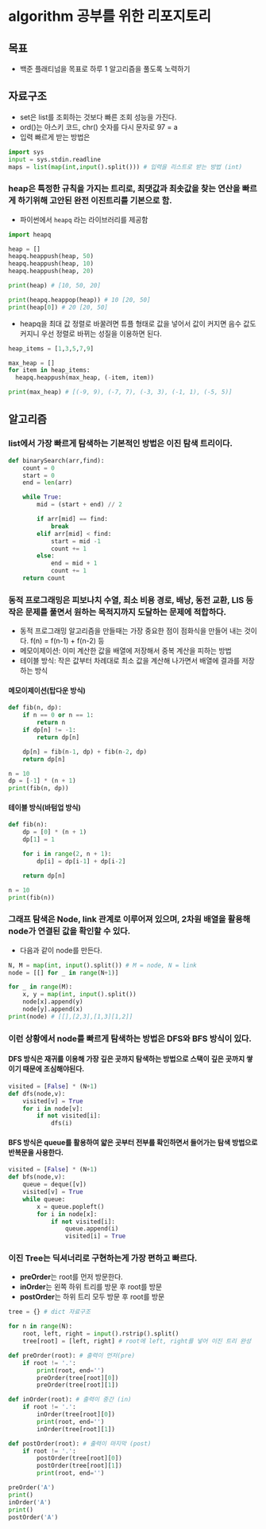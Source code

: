 # algorithm 공부를 위한 리포지토리

## 목표

- 백준 플래티넘을 목표로 하루 1 알고리즘을 풀도록 노력하기

## 자료구조

- set은 list를 조회하는 것보다 빠른 조회 성능을 가진다.
- ord()는 아스키 코드, chr() 숫자를 다시 문자로 97 = a
- 입력 빠르게 받는 방법은

```python
import sys
input = sys.stdin.readline
maps = list(map(int,input().split())) # 입력을 리스트로 받는 방법 (int)
```

### heap은 특정한 규칙을 가지는 트리로, 최댓값과 최솟값을 찾는 연산을 빠르게 하기위해 고안된 완전 이진트리를 기본으로 함.

- 파이썬에서 `heapq` 라는 라이브러리를 제공함

```python
import heapq

heap = []
heapq.heappush(heap, 50)
heapq.heappush(heap, 10)
heapq.heappush(heap, 20)

print(heap) # [10, 50, 20]

print(heapq.heappop(heap)) # 10 [20, 50]
print(heap[0]) # 20 [20, 50]
```

- heapq을 최대 값 정렬로 바꿀려면 튜플 형태로 값을 넣어서 값이 커지면 음수 값도 커지니 우선 정렬로 바뀌는 성질을 이용하면 된다.

```python
heap_items = [1,3,5,7,9]

max_heap = []
for item in heap_items:
  heapq.heappush(max_heap, (-item, item))

print(max_heap) # [(-9, 9), (-7, 7), (-3, 3), (-1, 1), (-5, 5)]
```

## 알고리즘

### list에서 가장 빠르게 탐색하는 기본적인 방법은 이진 탐색 트리이다.

```python
def binarySearch(arr,find):
    count = 0
    start = 0
    end = len(arr)

    while True:
        mid = (start + end) // 2

        if arr[mid] == find:
            break
        elif arr[mid] < find:
            start = mid -1
            count += 1
        else:
            end = mid + 1
            count += 1
    return count
```

### 동적 프로그래밍은 피보나치 수열, 최소 비용 경로, 배낭, 동전 교환, LIS 등 작은 문제를 풀면서 원하는 목적지까지 도달하는 문제에 적합하다.

- 동적 프로그래밍 알고리즘을 만들때는 가장 중요한 점이 점화식을 만들어 내는 것이다. f(n) = f(n-1) + f(n-2) 등
- 메모이제이션: 이미 계산한 값을 배열에 저장해서 중복 계산을 피하는 방법
- 테이블 방식: 작은 값부터 차례대로 최소 값을 계산해 나가면서 배열에 결과를 저장하는 방식

#### 메모이제이션(탑다운 방식)

```python
def fib(n, dp):
    if n == 0 or n == 1:
        return n
    if dp[n] != -1:
        return dp[n]

    dp[n] = fib(n-1, dp) + fib(n-2, dp)
    return dp[n]

n = 10
dp = [-1] * (n + 1)
print(fib(n, dp))
```

#### 테이블 방식(바텀업 방식)

```python
def fib(n):
    dp = [0] * (n + 1)
    dp[1] = 1

    for i in range(2, n + 1):
        dp[i] = dp[i-1] + dp[i-2]

    return dp[n]

n = 10
print(fib(n))
```

### 그래프 탐색은 Node, link 관계로 이루어져 있으며, 2차원 배열을 활용해 node가 연결된 값을 확인할 수 있다.

- 다음과 같이 node를 만든다.

```python
N, M = map(int, input().split()) # M = node, N = link
node = [[] for _ in range(N+1)]

for _ in range(M):
    x, y = map(int, input().split())
    node[x].append(y)
    node[y].append(x)
print(node) # [[],[2,3],[1,3][1,2]]
```

### 이런 상황에서 node를 빠르게 탐색하는 방법은 DFS와 BFS 방식이 있다.

#### DFS 방식은 재귀를 이용해 가장 깊은 곳까지 탐색하는 방법으로 스택이 깊은 곳까지 쌓이기 때문에 조심해야된다.

```python
visited = [False] * (N+1)
def dfs(node,v):
    visited[v] = True
    for i in node[v]:
        if not visited[i]:
            dfs(i)
```

#### BFS 방식은 queue를 활용하여 얇은 곳부터 전부를 확인하면서 들어가는 탐색 방법으로 반복문을 사용한다.

```python
visited = [False] * (N+1)
def bfs(node,v):
    queue = deque([v])
    visited[v] = True
    while queue:
        x = queue.popleft()
        for i in node[x]:
            if not visited[i]:
                queue.append(i)
                visited[i] = True
```

### 이진 Tree는 딕셔너리로 구현하는게 가장 편하고 빠르다.

- **preOrder**는 root를 먼저 방문한다.
- **inOrder**는 왼쪽 하위 트리를 방문 후 root를 방문
- **postOrder**는 하위 트리 모두 방문 후 root를 방문

```python
tree = {} # dict 자료구조

for n in range(N):
    root, left, right = input().rstrip().split()
    tree[root] = [left, right] # root에 left, right를 넣어 이진 트리 완성

def preOrder(root): # 출력이 먼저(pre)
    if root != '.':
        print(root, end='')
        preOrder(tree[root][0])
        preOrder(tree[root][1])

def inOrder(root): # 출력이 중간 (in)
    if root != '.':
        inOrder(tree[root][0])
        print(root, end='')
        inOrder(tree[root][1])

def postOrder(root): # 출력이 마지막 (post)
    if root != '.':
        postOrder(tree[root][0])
        postOrder(tree[root][1])
        print(root, end='')

preOrder('A')
print()
inOrder('A')
print()
postOrder('A')
```
